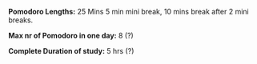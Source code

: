 **Pomodoro Lengths:** 25 Mins
5 min mini break, 10 mins break after 2 mini breaks.

**Max nr of Pomodoro in one day:** 8 (?)

**Complete Duration of study:** 5 hrs (?)